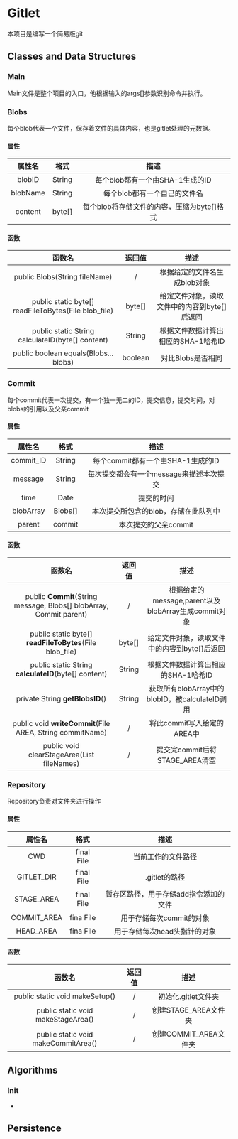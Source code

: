 # Gitlet
本项目是编写一个简易版git

## Classes and Data Structures
### Main
Main文件是整个项目的入口，他根据输入的args[]参数识别命令并执行。

### Blobs

每个blob代表一个文件，保存着文件的具体内容，也是gitlet处理的元数据。

#### 属性

|  属性名  |  格式  |                    描述                    |
| :------: | :----: | :----------------------------------------: |
|  blobID  | String |      每个blob都有一个由SHA-1生成的ID       |
| blobName | String |        每个blob都有一个自己的文件名        |
| content  | byte[] | 每个blob将存储文件的内容，压缩为byte[]格式 |

#### 函数

|                        函数名                        | 返回值  |                     描述                     |
| :--------------------------------------------------: | :-----: | :------------------------------------------: |
|            public Blobs(String fileName)             |    /    |         根据给定的文件名生成blob对象         |
| public static byte[] readFileToBytes(File blob_file) | byte[]  | 给定文件对象，读取文件中的内容到byte[]后返回 |
|   public static String calculateID(byte[] content)   | String  |     根据文件数据计算出相应的SHA-1哈希ID      |
|        public boolean equals(Blobs... blobs)         | boolean |              对比Blobs是否相同               |



### Commit

每个commit代表一次提交，有一个独一无二的ID，提交信息，提交时间，对blobs的引用以及父亲commit

#### 属性

|  属性名   |  格式   |                  描述                   |
| :-------: | :-----: | :-------------------------------------: |
| commit_ID | String  |    每个commit都有一个由SHA-1生成的ID    |
|  message  | String  | 每次提交都会有一个message来描述本次提交 |
|   time    |  Date   |               提交的时间                |
| blobArray | Blobs[] |  本次提交所包含的blob，存储在此队列中   |
|  parent   | commit  |          本次提交的父亲commit           |

#### 函数

|                            函数名                            | 返回值 |                        描述                         |
| :----------------------------------------------------------: | :----: | :-------------------------------------------------: |
| public **Commit**(String message, Blobs[] blobArray, Commit parent) |   /    | 根据给定的message,parent以及blobArray生成commit对象 |
|   public static byte[] **readFileToBytes**(File blob_file)   | byte[] |    给定文件对象，读取文件中的内容到byte[]后返回     |
|     public static String **calculateID**(byte[] content)     | String |         根据文件数据计算出相应的SHA-1哈希ID         |
|               private String **getBlobsID**()                | String |   获取所有blobArray中的blobID，被calculateID调用    |
|  public void **writeCommit**(File AREA, String commitName)   |   /    |             将此commit写入给定的AREA中              |
|      public void clearStageArea(List<String> fileNames)      |   /    |           提交完commit后将STAGE_AREA清空            |



### Repository

Repository负责对文件夹进行操作

#### 属性

|   属性名    |    格式    |                 描述                  |
| :---------: | :--------: | :-----------------------------------: |
|     CWD     | final File |          当前工作的文件路径           |
| GITLET_DIR  | final File |             .gitlet的路径             |
| STAGE_AREA  | final File | 暂存区路径，用于存储add指令添加的文件 |
| COMMIT_AREA | fina File  |       用于存储每次commit的对象        |
|  HEAD_AREA  | fina File  |     用于存储每次head头指针的对象      |

#### 函数

|               函数名                | 返回值 |         描述          |
| :---------------------------------: | :----: | :-------------------: |
|   public static void makeSetup()    |   /    |  初始化.gitlet文件夹  |
| public static void makeStageArea()  |   /    | 创建STAGE_AREA文件夹  |
| public static void makeCommitArea() |   /    | 创建COMMIT_AREA文件夹 |

## Algorithms

### Init

- 



## Persistence





